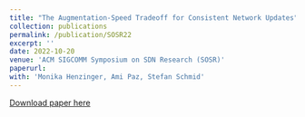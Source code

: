 ```yaml
---
title: "The Augmentation-Speed Tradeoff for Consistent Network Updates"
collection: publications
permalink: /publication/SOSR22
excerpt: ''
date: 2022-10-20
venue: 'ACM SIGCOMM Symposium on SDN Research (SOSR)'
paperurl: 
with: 'Monika Henzinger, Ami Paz, Stefan Schmid'
---
```



[Download paper here]()

